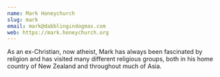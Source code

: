 ```yaml
---
name: Mark Honeychurch
slug: mark
email: mark@dabblingindogmas.com
web: https://mark.honeychurch.org
---
```


As an ex-Christian, now atheist, Mark has always been fascinated by religion and has visited many different religious groups, both in his home country of New Zealand and throughout much of Asia.
